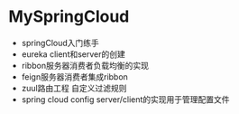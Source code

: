 # MySpringCloud
- springCloud入门练手
- eureka client和server的创建
- ribbon服务器消费者负载均衡的实现
- feign服务器消费者集成ribbon
- zuul路由工程 自定义过滤规则
- spring cloud config server/client的实现用于管理配置文件
